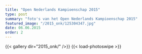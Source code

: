 ```yaml
---
title: "Open Nederlands Kampioenschap 2015"
type: post
summary: "foto's van het Open Nederlands Kampioenschap 2015"
featured_image: "/2015_onk/125304347.jpg"
date: 06.06.2015
order: 2
---
```


{{< gallery dir="2015_onk/" />}} {{< load-photoswipe >}}